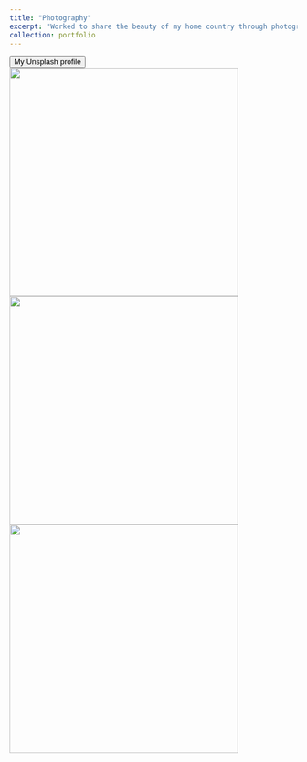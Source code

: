 ```yaml
---
title: "Photography"
excerpt: "Worked to share the beauty of my home country through photography Sharing the content on Unsplash  with over 2k downloads."
collection: portfolio
---
```

<a href="https://unsplash.com/@filippo_vicini" target="_blank">
  <button>My Unsplash profile </button> 
</a>
<br/>
<img src='/images/foto1.png' width='400' height='400'> 
<img src='/images/foto2.png' width='400' height='400'> 
<img src='/images/foto3.png' width='400' height='400'>
